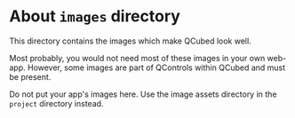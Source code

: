 # About `images` directory

This directory contains the images which make QCubed look well. 

Most probably, you would not need most of these images in your own web-app. 
However, some images are part of QControls within QCubed and must be present.

Do not put your app's images here. Use the image assets directory in the `project` directory instead.
